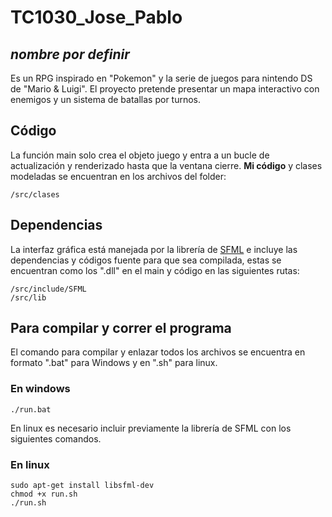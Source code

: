# TC1030_Jose_Pablo
## _nombre por definir_ 
Es un RPG inspirado en "Pokemon" y la serie de juegos para nintendo DS de 
"Mario & Luigi". El proyecto pretende presentar un mapa interactivo con enemigos
y un sistema de batallas por turnos.

## Código
La función main solo crea el objeto juego y entra a un bucle de actualización y renderizado hasta que la ventana cierre. **Mi código** y clases modeladas se encuentran en los archivos del folder:
```
/src/clases
```

## Dependencias
La interfaz gráfica está manejada por la librería de 
[SFML](https://www.sfml-dev.org/) e incluye las dependencias y códigos fuente 
para que sea compilada, estas se encuentran como los ".dll" en el main y código en las siguientes rutas:
```
/src/include/SFML
/src/lib
```

## Para compilar y correr el programa
El comando para compilar y enlazar todos los archivos se encuentra en formato ".bat" para Windows y en ".sh" para linux.
### En windows
```
./run.bat
```
En linux es necesario incluir previamente la librería de SFML con los siguientes comandos.
### En linux
```
sudo apt-get install libsfml-dev
chmod +x run.sh
./run.sh
```
